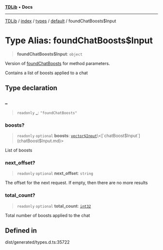 [**TDLib**](../../../../../../README.md) • **Docs**

***

[TDLib](../../../../../../modules.md) / [index](../../../../../README.md) / [types](../../../README.md) / [default](../README.md) / foundChatBoosts$Input

# Type Alias: foundChatBoosts$Input

> **foundChatBoosts$Input**: `object`

Version of [foundChatBoosts](foundChatBoosts.md) for method parameters.

Contains a list of boosts applied to a chat

## Type declaration

### \_

> `readonly` **\_**: `"foundChatBoosts"`

### boosts?

> `readonly` `optional` **boosts**: [`vector$Input`](vector$Input.md)\<[`chatBoost$Input`](chatBoost$Input.md)\>

List of boosts

### next\_offset?

> `readonly` `optional` **next\_offset**: `string`

The offset for the next request. If empty, then there are no more results

### total\_count?

> `readonly` `optional` **total\_count**: [`int32`](int32.md)

Total number of boosts applied to the chat

## Defined in

dist/generated/types.d.ts:35722
